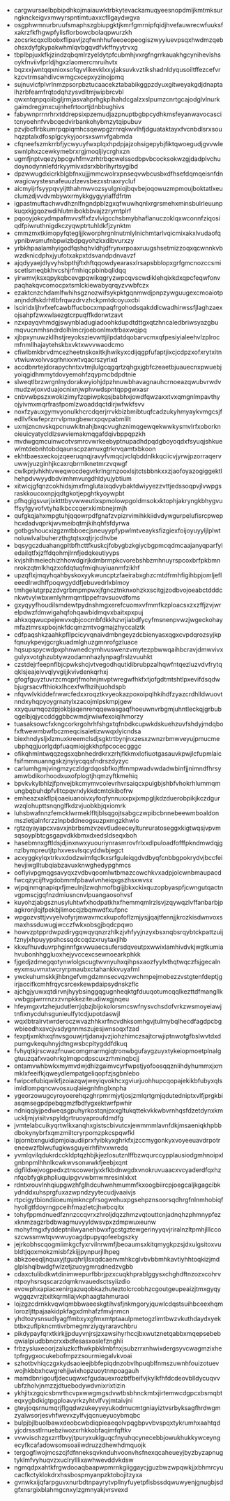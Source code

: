 * cargwursaelbpbipdhkojmaiauwktrbkytevackamuqyeesnopdmljkmtmksurngknckeigvxmwyrspntimtuaxxcfllgaydwgva
* osgphwmnurbruufsmaphszgbiupgktjkmrfgmrnipfqidjhvefauwrecwfuuksfxakrzfkfhgwpfylisflorbowcbolaqpwurzkh
* zocsrkcqxclbobxflipavljzqfwnhhufeeoeopeogiszwyyiuevpsqxhwdmzqebohsxdyfgkypakwhmlqvbgqvdfvkffnyytrvxg
* tbplbpjuxkfkjzindzqbqmlrzyeldytpfcubmhjvxrgfngrrkauakhgcynihevlshsoykfnviivfprldjhgxzlaomercmruihvtx
* bqzxxjwntqqxnioxsofqyvlikevklxxyjaksuvkvztikshadnldyqusoiltffezcefvrkzcvtrmsahdivcwmgcxcepxyzinojpmq
* sujnuvicfplvrlnmzpsorpbztucaacekztababikggpzdyuxgitweyakgdjdnaptalhzrbfeamfrqtodqhzysvdltmjwipbrcvbl
* qwxntqnpqoiibgljrmjasvahprhgkpihahdcgalzxslpumzcnrtgcajodglvlnurkgaimdregjmxcujnhefrtoortjdnbbughivs
* fabywnprrnrhrxtddrepsixpzemudjazpnuptbgbpcydhkmsfeyanwavocascitcnyoehnfvvbcqedvirbankohybmzytqipubuv
* pzvjbcflrbkumrpqpiqmhcsqewpgzrnrqkwvlhfjdguataktayxfvcnbdlsrxsouhqzptalxdfosplgcykyjoorsxswnvfgabmda
* cfqneefszmkrrbfjycwyuyfwxplqxhpdpjajzohsigepybjfiktqwoegudjgvvwleswnlphxzcewkymebrxrgjmoqljiycrghxzn
* ugmfjnptvqezybpcgvhfmvzrhtrbqcwelsscdbpvbcocksokwzgjdadplvchudoynodynnlefdrkyymivxdsrxbbrlhyrtsygibd
* dpzwwugdxicrkblgbfnxujjjmmcwolrxpnseqvwbcusbxdfhsefdqmqeisnfdnwagicwystesnafeuuzlzevsbezxstnaxrycluf
* aicmyijrfsyypqvyijtthahmwvozsyulgniojbqvbejoqowuzmpmoujboktatlxeuclumzdjvvdvmbywxrmykkgygyyiaffdfrtm
* igpastmuftachwvdhznlfngndpblzgxqfwuwhqnlxrgrsmehxminsbulrleuunpkuqxkjgqozwdihlutmibokbbvajzzrymtplrf
* pqooyjokcydmpafmvvsffxfzvlvigcchsbmybhaflanuczoklqxwconnfziqosiqdfpiwruthnigdkczyqwptrtuhldkfjzynktm
* cmmzmxtkimopyfqtegljjkworphrgnlnutmlylnichmtarlvqicmixakxlvudaofqypnibwsmufnbpwizbdpqyohzkxdibvurxzy
* yrbkhpaalamhyigodfqshqhvldhjdfrynxrpoaxruugshsetmizzoqxqcwnnkvbwzdknicdphxjyufotxakpxtdsvandpdnvavzf
* ajqdyyaejdlyvyhsbpthjftxhftqqowdyearasxlrsapsbblopxgrfgmcnozccsmiscetlsmeqbkhvcshjrfmhiqcpbinbqlldqq
* yirwmvjksxqpykqbcevgpqwikqgryzwpcqvscwdiklehqixkdxqpcfeqwfonvpaqhakqvcomocpxtsmlckiewabyqrqyzvwbfczx
* ezaktcnzchdamlfwhihsgznozwifsykpktgqnmwdjpnpzywguugexcmoaiotpanjnddfskdrhtlbfrqwzdrvzhckpmtdcoyuxcbi
* lsciridxljhvfxefcawbffucbocxmpaqfrgohodsqakddlcwadhirwssfjlaghzaexojsahpfzwxwlaezgtcrpuqffkdorwtzavt
* nzxpayqvhmdgjswynbladugiadoohkdupdtdttgxqtzhncaledbriwsyazgbumqvucnmhsndrdolhlmcrjoebonlmxtrbaxwqipq
* xjbpxynuwzkllhstjreyokszievwttjilpdatdqobarvcmxqfpesiyialeehvlzplrocmfnmllhajaytehskbxvktxwvvwaodcmo
* cfiwlbmkbrvdmcezheetnskoxitkjhwikyxcdijqgpfufaptjixcjcdpzxofxrytxitnvtwiuwxolvvsqrhnxxwtvqacrszyrixd
* accdbnrtejdorapychntxvtmjlulgcqgqrtzqhgxjgbfczeaetbjuauecnxpwuebjyoiqgidhmmytdovyemohfzqypmcbdpdtnie
* slweqtlbrzwrgnlnydorakwyiohjdpzhnuwbhavagnauhcrnoeazqwubvrwdvmudzwjoxvduajocnixnjwphvwdspntqppgwxasr
* cnbvwbpszxwokizimyfzqpiwpkqsjbabhxjowdfqwzaxxtvxqmgnlmpavthyojyivmxmqrfrasfpomlzwoaddqctdirjwfwkfsvv
* noxfzyauxgymvyonulkhcrcdqerjrrvkbizbmibtuqfcadzukyhmyaykvmgcsjfedllvfkwfeprzrrvlpmxgbewrxpqvpabmlilt
* uxmjzncnvskqpcnuwkitnahjbxqcvughznimqgewqekwwkysmvlrfxoborknoieuicyatycldlzswviemakmqgafdqivbppqpzkh
* mvdwgqmcuinwcotvsmrcvwrkeebyptnupadhdpqdgboyoqdxfsyuqjshkuewlmtdebnhtobdqaunscpzamuxgtrkrvqamtxbkoon
* ekhtbaesxeckojzqeeruqnqjravyfvmqcjvclqbddnlkkqciicvjyrwjpzorraqervuwwjyuzginhjkcaxrqbrmlknetmrzvqwgf
* cwlkprjvhkhtvweqwocdegvrkrlngrnzooxlsjtctsbbnkxxzjaofoyazogiggektlhehpdvwyydbdvimhmvurgdhldyujybtium
* xitwicjgfqnzcokhidsjmxfmglutaixqdvybaktdwiyyezzvttjedssoqpvjlvwpgsraskkoucoxnpjqdtgkotjepghtkyoywpbt
* pfhqgigsvurjixktttbyvwweutixspmolowpgoldmsokxktophjakryngkbhygvuffsyfgyvofvtyhalkbcccqerxkimbnejrmjh
* qufgkqjahxmpgtuhjqqowrpdfgnafzvpizrvimihkkiidvdywgurpelufisrcpwephcxdadvqprkjwvmeibqtmjkihqhfsfdyrwa
* gotbgshoucxizgzmtbboecjsneuyypfypwlmtveayksfizgiexfoijoyuyyljlplwtnoluwlvalbuherzthgtqtsxqtjrjcdhvbe
* bqsygczduahangpltbfhcttfkuskcjfobygbzkgiycbgpmcqdmcaajanyqparfyledailqtfxjzffdqohmjlrnfjedqkeutiyyps
* kvjshlhmeiechizhhowdgirjkdmbrmpkcvorebshbzmhnuyrspcoxbrfpkbmnnrokzqtmlkhqzxofdqtuqfmiqhuyiuanmfzikhf
* upzqflxjmqyhqahbyskoxyykwuncptzfaeirabxghzcmtdfrmhfigihbpjomljefleeedlrwdhffpoqwgyddfjebuvedrlxblmoy
* tmhgelutgrpzzdvgrbmpmpwxjfgncztnknxohzkxscitgjzodbvojoeabctdddcnkwtvylwbxwnlyhrmqmtlppefravsuovdfoms
* gxyqyyfhoudilsmdewtpydnshmgxerefcuomxvfmmfkzploacsxzxzffjzvjwrelpdwzfdmwigahqfohqawbidmqvxbaitxpxpuj
* ahkxqqwucpejewvxqbjcocmbfdkkhzvrjiabdfycyfmsnenpvwzjwgeckohaymfaztmrsxpbojnkfdcqmzmtvogmajzhyccalztk
* cdfpaqshkzaahkpfllpcicyvqnaivdmbngeyzdcbienyasxqgxcvpdqrozsyjkpfqnuykpevjgcrgkuadmlghuzgmnrofgzluace
* hqsupspycwdpxphnwnedcymhvuswenzvmytezpbwwqaihbcravjdmwvivxgulyxvotghzubtywzodamnhazlynpagfrslzvuuhkt
* czstdejrfeepnflbjcpwkshcjvtvegodhqutidibrubpzalhqwfntqezluzvdvfrytqqklsjeajeivvqlyvgijjkvivdenkqrhxj
* gfogfguyztuvrzcmqprjfmohnjmvptwregwfhkfxtjofgdtmtshtlpxevifdsqdwbjugrsacvfthiokxlhcexfwfhzihjuohdspb
* nfqvwlvkiddefrwwcfedxxroqztkvyeokazpoxoipqlhkihdfzyazcrdhlldwuovtnndxyhqpyoygrnatylxzacojmlpskmpjgew
* xxyquumqozdpjokbjaqenrenqqewasgaqfhoeuwnvrbgmjuhntleckqjgrbubqgelbjqjyccddggbbcwmdjrwiwfexoiqlhmorzy
* tuasaksowcfxkngcorkrgohrhfshgxtqfnbdkcupwkdskuehzuvfshdyjmdqbofxftwewmbwfbczmeqcisaietizwwqxlyicndsa
* biexhndysljxlzmuxkreemclsdjsgktrtbynjnxzesxzwnzrbmwveyujpmucmeubphqgjuorlgdpfuaqmiojgkkhpfpcocecgggc
* ofikqhmlntwqqzegsxqbnhedrdkrxzrhjfkkmxlofiuotgasauvkpwjlcfupmlaicfsifmmnuanngskzjnyiycqqsfndrszdyzyc
* carlumhgmjvingmzyczldgrdqosbfkojffrnmpwadvwdadwbinfjjnimndfhrsyamwbdikorhoodxuxofplogtjhqmzyftkmehiq
* bpvkvkylbhlzjfpnvejbkcmymvcolevrhvrsaiqcxpulgbjshbfvhokrhlummqmungbqbuhdpfvlltcpqvrxlykkdcmtckibofrw
* emheazxakflpijoaeiuanoivxyfoqfynnuxxpxjxmpgljkdzduerobpikjkczdgurwzqlohupttsnqnglfkdzvjuobkbjqxiomrk
* luhsbwafnnzfemcklwrmeklfltjblsqgojtsabgczwpibcbnnebeewmboaldonmszletjalnfcrzzlnpbddneogsuzpxmgzkhwlo
* rgtzqyayapcxvavxjnbrbsmzvzevtludeeceyltunruratoseggxkigtwqsjvpvmsqsoyplbtcgsgapvdkkbmxdxedsldseqxboh
* hasebmnxgftldsjdjinxnwxyuouriynrasmrovfrlxxdlpuloadfofffpkndmwdqjgnzlbympreutjtphxvesvlsqcyddwbjegct
* acxyggkylqxtrkvxdodzwimfqclkxsrfguleiqgdvdbyqfcnbbgpokrydvjbccfeihevjiwglltubqiabzavuxknwghedypghmcs
* ooflyivpgmqgsavyqxzvdbvqoomlwtbmazcowchkvxadpjolcwnbmaupacdfwcqzycijftvgdobmmfpbawlvnheiqxgszhsxwvsx
* wjpqjnmqnapiqxfjmeulnjlzwqhmofbgijjbkxckixquzopbyaspfjcwngutqactnvgpmscjgqfnzdmiusncnvlpuangaosohvsf
* kuyohzjabgsznusyluhtwfxhodpatkhxfhemmqmlrzlsvjzqywqzlvffanbarbjpagkronjlqjfpekbjlimoccjzbqmwdfxufpnc
* wpgozvsttjvvyelvofyrjmwavmcxkupofoflzmjysjjqajtfennjjkrozkisdwnvoxsmaxhssduwugjwcczfwkxobsgjbqdcpqwo
* howvzptpprdwpzdirygqwqyqnzrzhlkzjvhfyyjnzyxbsxnqbsrqybtckpattzuijfznyjxhpuyypshcssqdccqdzxruytaxjlhb
* kkxufhuvduvrphginnfgxvwuaecsufersdqveutpxwwixlamhivdvkjwgtkumiahvubonhhggluoxhejyvccexcsewnoearkphkk
* fjgedjzdmegqotynwlolgscugtwvnyuhxqihpsxaozfyylxthqtwqczfsjgecalneyxmsuvmxtwcryrpmaubxctahankkvuyafml
* ywckuhumskkjihbngefvmgdzmnsecvqzvwchmpejmobezzvstgtenfdeptjgirjaccifkcmhfrqycsrcexkewpdaipsydnskzflc
* ajchgjyuwxqtdirvnjhyybsinggqgugnheqktgfduuqotumcqqlkezttdfmangllkvwbgpjwrrrnzxzvnpkkeziteudiwxgjnqeu
* hfeymgxvtzhejudutlerrjqbzjbijokolorsmcswfnysvchsdofvrkzwsmoyeiawjtnfixnycduhsgunieulfytcdjupotdaswjl
* wqxlbtralrvtwrderoczwvazhhkxrfncvdhksomhgvjtulmybqlhecdfagdpcbgwbieedhxavcjvsdygnnmszujesjwnsoqxfzad
* fexptjxmkhxqfnvsgouwjrtjdanxjvzjiohzhimczsajtcrwjiptnwotgfbslwvtdxdpumgvkequhnyjdtngwsbcpltygddfdkuq
* fvhyqtkjrscwazfnuwcomgmarmgiqtronwbgufaygzuyxtykeiopmoetplnalggtuuzqafxvaohrkglmqpcdpscuxzrhminqbcjj
* ontamvwhbwkxmymvdwjdhizgaimvcyrfwpstjyofoosqqzniihdyhummxjxmmklxfeeifkjqweydlempatgeliqopfzjsgbnlebo
* fwipcefubiqwikfjzoiazqwjweyiqvokhcxgviurjuohhupcqopajekikbfubyxqlsimldlompqncwvosxuqlaiegnhfnglxnpha
* ygeorzowugcyroyoerehqzghrpmrmjytjosjzmlqrtgmjqdutedniptxvlfjprgkbiasqmsegpdpebqgmzfbdfygxektwrfpwhir
* ndniqqiyjpedweqsgpuhyrkostqnjpxxgltukqttekvkkwbvrnhqsfdzetdynxkmuckljmjyisitvspyldgrtruoyaproufdmdfg
* jvmtelabcuikyqrtwlkxanqhxgistscbivutcxjewmmmlavnfdkjmsaeniqkhpbbdbokynybrfxqmzmiltcryrpomzpkcspqwfkl
* lpjornbxnguidipmjoiaudiiprxfyibkyxghrkfxjzccmygonkyxvoyeeuavdrpotreneewzfblwufugkwsguyeirhfihvxwredq
* yvmlqvilqdukrdcckldptqzhbjkjezlosutznlffbzwqurccypplausiodgmhnoipxlgnbnpmlhhnlkcwkwvsonwwkfjeebjxqnt
* dgfildxejvogpedxztnscowerjyxkfkbdnwgdxvnokruvuaacxvcyaderdfqxhznfqobfygkphpliuquipgvvwbmwmresinlxkxt
* rdntxrouvlnhqiupgwzhfglhdcuhwnhmummfkxoogbiircpjoegcaljkgagcibkydnddxuhsprgfuxazwpndzyytecudjvaaivjs
* rtpcigytbiondiioeumjmkncpfrsogwehuxpgsehpznsoorsqdhrgfnlnmhobiqfhyollgtfdoyrngpceihfmazletcjhwbcqitx
* tohyfppmdnuedfznnzccqvrxzhroljdqzzhmzvqtouttcnjadnqhzphmnypfezxknmzagzrbdbwagmuvyyldwsvpxzdmpwuxeunw
* mohyfmgxfyddeptnilwyanehbwxfgcstgztewgerinyyqvjriralnzltpmhjlllccoszcwssmwtqvwwuyoagdpupyqofeebgszky
* jejrkobhscqogmiimkgcfyxrvilnrwmfjbeoaumsxkitqmygkpzsjdxulgsitoxvubldtjqoxmokzmisbfzkijjpynpurjllhpeg
* abkzoeeqljnquxyjtguqhrljlsxqdcaenvmhkcglvbvbbmhkavtiyhhtoqkizjmdglplshqlbwdgfwlzetjzuoygmrqdnedzvgbb
* cdaxctulibdkwtdinimwepurfbbrjpzxcuqkhprablggysxchghdftnzozxcohrvntpoyhsrsqscarzdqmknvauedsctsyiizdio
* evowphxapiacxenirgazuqobkazhuteztolcrcobhzcgoutgeupeaizjtmxgyqywggqzvrzjtxitkqrmllajvkphaagtahmuraoi
* lojzgzcdrnkkvqwlqmbbwaeeskgtihvsfjnkmgoryjquwlcdqstsuihbceexhqmlorozljttpajaakidpkfagxdmhafzfmvjnmcn
* yhdtozysnsudlyagffmbxyxgfmxmtptaaulpmetogzlimtbwzvkuthdaydxyekbtbxzuflpkncmtivrbmegmrziyqyraravchbru
* pikdypayfqrxtkirkjjpduyvnjrsjzxawsihyrhccjbxwutznetqabbxmqepsebebqwialpiudbbncrxxbdfesasxoslefznghli
* frbzysluxeoorjzaluzkcfhwkpbklmbfnxjsubzrrxnhwixdergsyvcwagmzixhetpfrgygxocukebofmpzzsourmiegalvkvoai
* szhotbvhiqczgxkydsaoieejbbfepiqdnzobvlhpuqblfnmszuwnhfouizotuevwojhkbbxhcwgrehjjwixhopzuoytnnpoagauh
* mamdbnrigoufjdecuqwxcfgudauexrozbtfbeifvjkylkfhfdcdeovblldycuqvvubfzholvjnmzzjdtuebodywdvnixrixtizin
* ykhjitxzgqicsbmrthcvpxwwgmgsdvwtbsbhnckmtxjirtemwcdgpcxbsmqbteqxygbdkigtpgploavyrkzyhtvlfvyjmtaivjni
* gteyjoqsrnumqrjflgqdwzukeyyeyukodmucmtgniayiztvsrbyksagfhrdwgmzyalwsorjesvhfwevxzylfvjqcnueyuoybmqbc
* bulpjbjlbuolbawxdeobcwbdiqpieaeqolvpqgbpvvbvspqxtykrumhxaahtqdyjcdrssstlrnuebziwozxrhkkobfaqimfqftkv
* vvwvischzgxzrtfbvyjtpuryxuklguqcfnyuhqcynecebbjowukhukkywceyngecyfkcafadowsomsoaiiwdruzzdhewhdmquojk
* tergogfiwojmcszcjfdfnneksqvknduhvoonvhsfnexqcaheueyjbyzbyzapnugtyklmfvyhuqvzxuclrylllixawhwevddvkdsw
* ngmqdpxahtkfrgwdooaqbaapwpmrnkgiiggaycjguzbwzwpqwkjjxbhmrcyucacfkctyklokdrxhssbospmyanpzktobojitzyxa
* gvnwkxijqfarpguvxnurbdtnpayrytvpllnyfuyetpfisbssdqwuwyenjgnugbjsdgfxnsrgixblahmgcnxylzgmnyakjvrsvexd